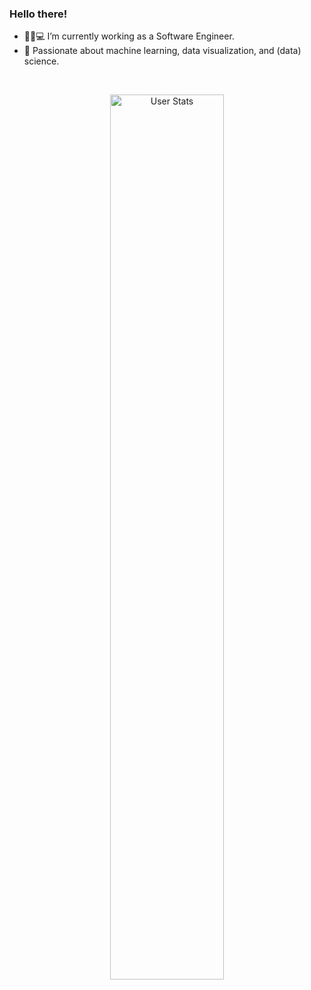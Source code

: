 ### Hello there! 

- 👨‍🔬💻 I’m currently working as a Software Engineer.
- 🐍 Passionate about machine learning, data visualization, and (data) science.


<br>

<p align="center">
  <img alt="User Stats" src="https://github-readme-stats.vercel.app/api?username=svalvaro&&show_icons=true&&theme=dark&&hide=stars" width="60.25%"/>
</p>




